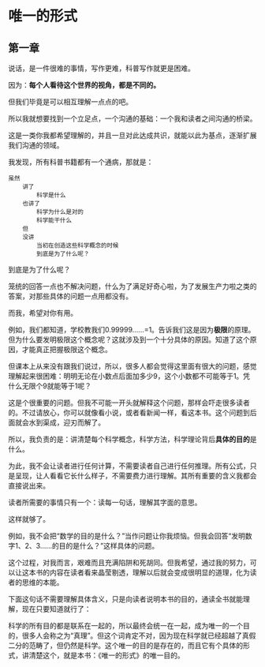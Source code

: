 唯一的形式
==
第一章 
--
说话，是一件很难的事情，写作更难，科普写作就更是困难。

因为：**每个人看待这个世界的视角，都是不同的。**

但我们毕竟是可以相互理解一点点的吧。

所以我就想要找到一个立足点，一个沟通的基础：一个我和读者之间沟通的桥梁。

这是一类你我都希望理解的，并且一旦对此达成共识，就能以此为基点，逐渐扩展我们沟通的领域。

我发现，所有科普书籍都有一个通病，那就是：

    虽然
        讲了
            科学是什么
        也讲了
            科学为什么是对的
            科学能干什么
        但
        没讲
            当初在创造这些科学概念的时候
            到底是为了什么呢？

到底是为了什么呢？

笼统的回答一点也不解决问题，什么为了满足好奇心啦，为了发展生产力啦之类的答案，对那些具体的问题一点用都没有。

而我，希望对你有用。

例如，我们都知道，学校教我们0.99999……=1。告诉我们这是因为**极限**的原理。但为什么要发明极限这个概念呢？这就涉及到一个十分具体的原因。知道了这个原因，才能真正把握极限这个概念。

但课本上从来没有跟我们说过，所以，很多人都会觉得这里面有很大的问题，感觉理解起来很困难：明明无论在小数点后面加多少9，这个小数都不可能等于1。凭什么无限个9就能等于1呢？

这是个很重要的问题。但我不可能一开头就解释这个问题，那样会吓走很多读者的。不过请放心，你可以就像看小说，或者看新闻一样，看这本书。这个问题到后面就会水到渠成，迎刃而解了。

所以，我负责的是：讲清楚每个科学概念，科学方法，科学理论背后**具体的目的**是什么。

为此，我不会让读者进行任何计算，不需要读者自己进行任何推理。所有公式，只是呈现，让人看看它长什么样子，不需要费力进行理解。其所有重要的含义我都会直接说出来。

读者所需要的事情只有一个：读每一句话，理解其字面的意思。

这样就够了。

例如，我不会把“数学的目的是什么？”当作问题让你我烦恼。但我会回答“发明数字1、2、3……的目的是什么？”这样具体的问题。

这个过程，对我而言，艰难而且充满陷阱和死胡同。但我希望，通过我的努力，可以让这本书的内容在读者看来晶莹剔透，理解以后就会变成很明显的道理，化为读者的思维的本能。

下面这句话不需要理解具体含义，只是向读者说明本书的目的，通读全书就能理解，现在只要知道就行了：

科学的所有目的都是联系在一起的，所以最终会统一在一起，成为唯一的一个目的，很多人会称之为“真理”。但这个词肯定不对，因为现在科学就已经超越了真假二分的范畴了，但仍然是科学。这个唯一的目的是存在的，而且它有个具体的形式，讲清楚这个，就是本书：《唯一的形式》的唯一目的。